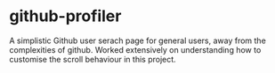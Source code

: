 # github-profiler
A simplistic Github user serach page for general users, away from the complexities of github. Worked extensively on understanding how to customise the scroll behaviour in this project.
